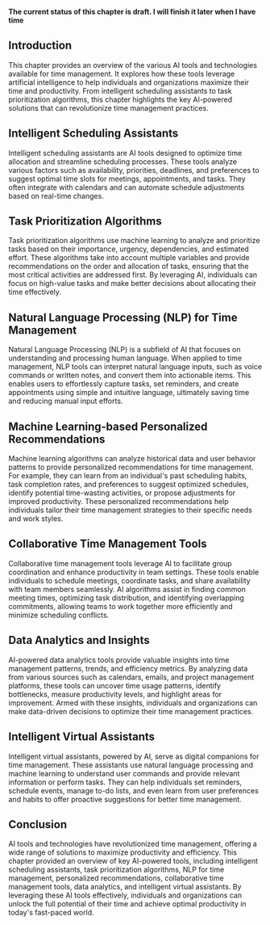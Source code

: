 **The current status of this chapter is draft. I will finish it later when I have time**

Introduction
------------

This chapter provides an overview of the various AI tools and technologies available for time management. It explores how these tools leverage artificial intelligence to help individuals and organizations maximize their time and productivity. From intelligent scheduling assistants to task prioritization algorithms, this chapter highlights the key AI-powered solutions that can revolutionize time management practices.

Intelligent Scheduling Assistants
---------------------------------

Intelligent scheduling assistants are AI tools designed to optimize time allocation and streamline scheduling processes. These tools analyze various factors such as availability, priorities, deadlines, and preferences to suggest optimal time slots for meetings, appointments, and tasks. They often integrate with calendars and can automate schedule adjustments based on real-time changes.

Task Prioritization Algorithms
------------------------------

Task prioritization algorithms use machine learning to analyze and prioritize tasks based on their importance, urgency, dependencies, and estimated effort. These algorithms take into account multiple variables and provide recommendations on the order and allocation of tasks, ensuring that the most critical activities are addressed first. By leveraging AI, individuals can focus on high-value tasks and make better decisions about allocating their time effectively.

Natural Language Processing (NLP) for Time Management
-----------------------------------------------------

Natural Language Processing (NLP) is a subfield of AI that focuses on understanding and processing human language. When applied to time management, NLP tools can interpret natural language inputs, such as voice commands or written notes, and convert them into actionable items. This enables users to effortlessly capture tasks, set reminders, and create appointments using simple and intuitive language, ultimately saving time and reducing manual input efforts.

Machine Learning-based Personalized Recommendations
---------------------------------------------------

Machine learning algorithms can analyze historical data and user behavior patterns to provide personalized recommendations for time management. For example, they can learn from an individual's past scheduling habits, task completion rates, and preferences to suggest optimized schedules, identify potential time-wasting activities, or propose adjustments for improved productivity. These personalized recommendations help individuals tailor their time management strategies to their specific needs and work styles.

Collaborative Time Management Tools
-----------------------------------

Collaborative time management tools leverage AI to facilitate group coordination and enhance productivity in team settings. These tools enable individuals to schedule meetings, coordinate tasks, and share availability with team members seamlessly. AI algorithms assist in finding common meeting times, optimizing task distribution, and identifying overlapping commitments, allowing teams to work together more efficiently and minimize scheduling conflicts.

Data Analytics and Insights
---------------------------

AI-powered data analytics tools provide valuable insights into time management patterns, trends, and efficiency metrics. By analyzing data from various sources such as calendars, emails, and project management platforms, these tools can uncover time usage patterns, identify bottlenecks, measure productivity levels, and highlight areas for improvement. Armed with these insights, individuals and organizations can make data-driven decisions to optimize their time management practices.

Intelligent Virtual Assistants
------------------------------

Intelligent virtual assistants, powered by AI, serve as digital companions for time management. These assistants use natural language processing and machine learning to understand user commands and provide relevant information or perform tasks. They can help individuals set reminders, schedule events, manage to-do lists, and even learn from user preferences and habits to offer proactive suggestions for better time management.

Conclusion
----------

AI tools and technologies have revolutionized time management, offering a wide range of solutions to maximize productivity and efficiency. This chapter provided an overview of key AI-powered tools, including intelligent scheduling assistants, task prioritization algorithms, NLP for time management, personalized recommendations, collaborative time management tools, data analytics, and intelligent virtual assistants. By leveraging these AI tools effectively, individuals and organizations can unlock the full potential of their time and achieve optimal productivity in today's fast-paced world.
